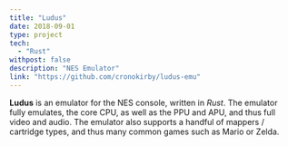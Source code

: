 ```yaml
---
title: "Ludus"
date: 2018-09-01
type: project
tech:
  - "Rust"
withpost: false
description: "NES Emulator"
link: "https://github.com/cronokirby/ludus-emu"
---
```


**Ludus** is an emulator for the NES console, written in *Rust*. The emulator
fully emulates, the core CPU, as well as the PPU and APU, and thus full video
and audio. The emulator also supports a handful of mappers / cartridge types, and thus
many common games such as Mario or Zelda.
<!--more-->